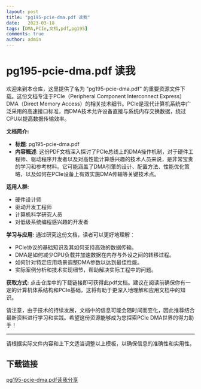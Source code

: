 ```yaml
---
layout: post
title: "pg195-pcie-dma.pdf 读我"
date:   2023-03-18
tags: [DMA,PCIe,文档,pdf,pg195]
comments: true
author: admin
---
```

# pg195-pcie-dma.pdf 读我

欢迎来到本仓库，这里提供了名为 "pg195-pcie-dma.pdf" 的重要资源文件下载。这份文档专注于PCIe（Peripheral Component Interconnect Express）DMA（Direct Memory Access）的相关技术细节。PCIe是现代计算机系统中广泛采用的高速接口标准，而DMA技术允许设备直接与系统内存交换数据，绕过CPU以提高数据传输效率。

**文档简介:**
- **标题**: pg195-pcie-dma.pdf
- **内容概述**: 这份PDF文档深入探讨了PCIe总线上的DMA操作机制，对于硬件工程师、驱动程序开发者以及对高性能计算感兴趣的技术人员来说，是非常宝贵的学习和参考材料。它可能涵盖了DMA引擎的设计、配置方法、性能优化策略，以及如何在PCIe设备上有效实施DMA传输等关键技术点。
  
**适用人群:**
- 硬件设计师
- 驱动开发工程师
- 计算机科学研究人员
- 对低级系统编程感兴趣的开发者

**学习与应用:**
通过研究这份文档，读者可以更好地理解：
- PCIe协议的基础知识及其如何支持高效的数据传输。
- DMA是如何减少CPU负载并加速数据在内存与外设之间的转移过程。
- 如何针对特定应用场景调整DMA参数以达到最佳性能。
- 实际案例分析和技术实现细节，帮助解决实际工程中的问题。

**获取方式:**
点击仓库中的下载链接即可获得此pdf文档。建议在阅读前确保你有一定的计算机体系结构和PCIe基础，这将有助于更深入地理解和应用文档中的知识。

请注意，由于技术的持续发展，文档中的信息可能会随时间而变化，因此推荐结合最新资料进行学习和实践。希望这份资源能够成为您探索PCIe DMA世界的得力助手！

---

请根据实际文件内容和上下文适当调整以上模板，以确保信息的准确性和实用性。

## 下载链接

[pg195-pcie-dma.pdf读我分享](https://pan.quark.cn/s/f1b83a3c6131)
